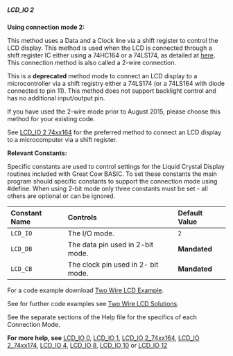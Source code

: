 <div class="section">

<div class="titlepage">

<div>

<div>

##### <span id="lcd_io_2"></span>LCD\_IO 2

</div>

</div>

</div>

<span class="strong">**Using connection mode 2:**</span>

This method uses a Data and a Clock line via a shift register to control
the LCD display. This method is used when the LCD is connected through a
shift register IC either using a 74HC164 or a 74LS174, as detailed at
<a href="http://gcbasic.sourceforge.net/library/DIAGRAMS/2-Wire%20LCD/" class="link">here</a>.
This connection method is also called a 2-wire connection.

This is a <span class="strong">**deprecated**</span> method mode to
connect an LCD display to a microcontroller via a shift registry either
a 74LS174 (or a 74LS164 with diode connected to pin 11). This method
does not support backlight control and has no additional input/output
pin.

If you have used the 2-wire mode prior to August 2015, please choose
this method for your existing code.

See
<a href="lcd_io_2_74xx164" class="link" title="LCD_IO 2_74xx164">LCD_IO 2 74xx164</a>
for the preferred method to connect an LCD display to a microcomputer
via a shift register.

<span class="strong">**Relevant Constants:**</span>

Specific constants are used to control settings for the Liquid Crystal
Display routines included with Great Cow BASIC. To set these constants
the main program should specific constants to support the connection
mode using \#define. When using 2-bit mode only three constants must be
set - all others are optional or can be ignored.

<div class="informaltable">

| <span class="strong">**Constant Name**</span> | <span class="strong">**Controls**</span> | <span class="strong">**Default Value**</span> |
|:----------------------------------------------|:-----------------------------------------|:----------------------------------------------|
| `LCD_IO`                                      | The I/O mode.                            | `2`                                           |
| `LCD_DB`                                      | The data pin used in 2-bit mode.         | <span class="strong">**Mandated**</span>      |
| `LCD_CB`                                      | The clock pin used in 2- bit mode.       | <span class="strong">**Mandated**</span>      |

</div>

For a code example download
<a href="http://gcbasic.sourceforge.net/library/DEMO%20CODE/Demo%20code%20for%20lcd/" class="link">Two Wire LCD Example</a>.

See for further code examples see
<a href="http://github.com/Anobium/Great-Cow-BASIC-Demonstration-Sources/tree/master/LCD_Solutions" class="link">Two Wire LCD Solutions</a>.

See the separate sections of the Help file for the specifics of each
Connection Mode.

<span class="strong">**For more help, see**</span>
<a href="lcd_io_0" class="link" title="LCD_IO 0">LCD_IO 0</a>,
<a href="lcd_io_1" class="link" title="LCD_IO 1">LCD_IO 1</a>,
<a href="lcd_io_2_74xx164" class="link" title="LCD_IO 2_74xx164">LCD_IO 2_74xx164</a>,
<a href="lcd_io_2_74xx174" class="link" title="LCD_IO 2_74xx174">LCD_IO 2_74xx174</a>,
<a href="lcd_io_4" class="link" title="LCD_IO 4">LCD_IO 4</a>,
<a href="lcd_io_8" class="link" title="LCD_IO 8">LCD_IO 8</a>,
<a href="lcd_io_10" class="link" title="LCD_IO 10">LCD_IO 10</a>
or
<a href="lcd_io_12" class="link" title="LCD_IO 12">LCD_IO 12</a>

</div>
